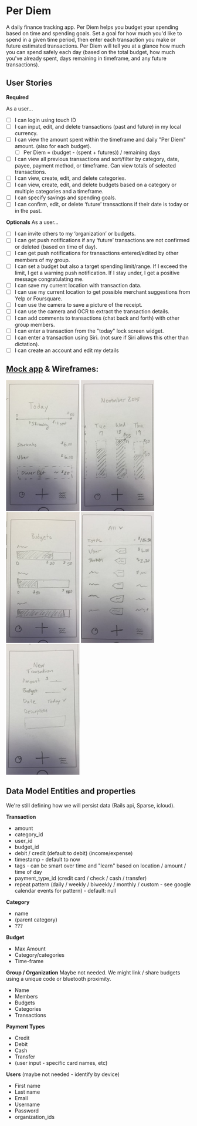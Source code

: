 # Per Diem

A daily finance tracking app. Per Diem helps you budget your spending based on time and spending goals. Set a goal for how much you'd like to spend in a given time period, then enter each transaction you make or future estimated transactions. Per Diem will tell you at a glance how much you can spend safely each day (based on the total budget, how much you've already spent, days remaining in timeframe, and any future transactions). 

## User Stories

**Required**

As a user...

- [ ] I can login using touch ID
- [ ] I can input, edit, and delete transactions (past and future) in my local currency.
- [ ] I can view the amount spent within the timeframe and daily "Per Diem" amount. (also for each budget).
    - [ ] Per Diem = (budget - (spent + futures)) / remaining days
- [ ] I can view all previous transactions and sort/filter by category, date, payee, payment method, or timeframe. Can view totals of selected transactions.
- [ ] I can view, create, edit, and delete categories.
- [ ] I can view, create, edit, and delete budgets based on a category or multiple categories and a timeframe. 
- [ ] I can specify savings and spending goals.
- [ ] I can confirm, edit, or delete ‘future’ transactions if their date is today or in the past.

**Optionals**
As a user…
- [ ] I can invite others to my ‘organization’ or budgets.
- [ ] I can get push notifications if any ‘future’ transactions are not confirmed or deleted (based on time of day).
- [ ] I can get push notifications for transactions entered/edited by other members of my group.
- [ ] I can set a budget but also a target spending limit/range. If I exceed the limit, I get a warning push notification. If I stay under, I get a positive message congratulating me.
- [ ] I can save my current location with transaction data.
- [ ] I can use my current location to get possible merchant suggestions from Yelp or Foursquare.
- [ ] I can use the camera to save a picture of the receipt.
- [ ] I can use the camera and OCR to extract the transaction details.
- [ ] I can add comments to transactions (chat back and forth) with other group members.
- [ ] I can enter a transaction from the "today" lock screen widget.
- [ ] I can enter a transaction using Siri. (not sure if Siri allows this other than dictation).
- [ ] I can create an account and edit my details

## [Mock app](https://popapp.in/w/projects/564e42c4ceac464d0cbc65a3/preview) & Wireframes:
![Today](mocks/day.jpg)  ![Week](mocks/week.jpg)  ![Budget](mocks/budget.jpg)
![Transaction List](mocks/list.jpg)  ![Transaction Entry](mocks/new.jpg)

## Data Model Entities and properties
We're still defining how we will persist data (Rails api, Sparse, icloud).

**Transaction**
* amount
* category_id
* user_id
* budget_id
* debit / credit (default to debit) (income/expense)
* timestamp - default to now
* tags - can be smart over time and "learn" based on location / amount / time of day
* payment_type_id (credit card / check / cash / transfer)
* repeat pattern (daily / weekly / biweekly / monthly / custom - see google calendar events for pattern) - default: null

**Category**
* name
* (parent category)
* ???

**Budget**
* Max Amount
* Category/categories
* Time-frame

**Group / Organization**
Maybe not needed. We might link / share budgets using a unique code or bluetooth proximity.

* Name
* Members
* Budgets
* Categories
* Transactions

**Payment Types**
* Credit
* Debit
* Cash
* Transfer
* (user input - specific card names, etc)

**Users** (maybe not needed - identify by device)
* First name
* Last name
* Email
* Username
* Password
* organization_ids
